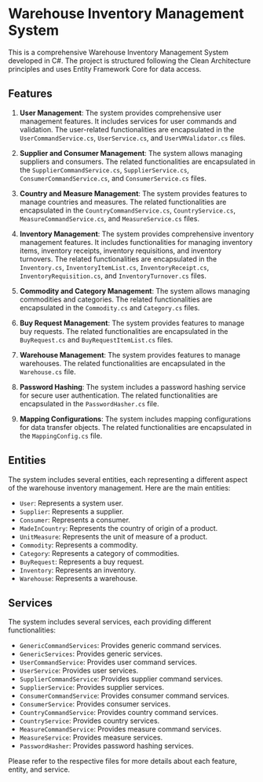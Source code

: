 # Warehouse Inventory Management System

This is a comprehensive Warehouse Inventory Management System developed in C#. The project is structured following the Clean Architecture principles and uses Entity Framework Core for data access. 

## Features

1. **User Management**: The system provides comprehensive user management features. It includes services for user commands and validation. The user-related functionalities are encapsulated in the `UserCommandService.cs`, `UserService.cs`, and `UserVMValidator.cs` files.

2. **Supplier and Consumer Management**: The system allows managing suppliers and consumers. The related functionalities are encapsulated in the `SupplierCommandService.cs`, `SupplierService.cs`, `ConsumerCommandService.cs`, and `ConsumerService.cs` files.

3. **Country and Measure Management**: The system provides features to manage countries and measures. The related functionalities are encapsulated in the `CountryCommandService.cs`, `CountryService.cs`, `MeasureCommandService.cs`, and `MeasureService.cs` files.

4. **Inventory Management**: The system provides comprehensive inventory management features. It includes functionalities for managing inventory items, inventory receipts, inventory requisitions, and inventory turnovers. The related functionalities are encapsulated in the `Inventory.cs`, `InventoryItemList.cs`, `InventoryReceipt.cs`, `InventoryRequisition.cs`, and `InventoryTurnover.cs` files.

5. **Commodity and Category Management**: The system allows managing commodities and categories. The related functionalities are encapsulated in the `Commodity.cs` and `Category.cs` files.

6. **Buy Request Management**: The system provides features to manage buy requests. The related functionalities are encapsulated in the `BuyRequest.cs` and `BuyRequestItemList.cs` files.

7. **Warehouse Management**: The system provides features to manage warehouses. The related functionalities are encapsulated in the `Warehouse.cs` file.

8. **Password Hashing**: The system includes a password hashing service for secure user authentication. The related functionalities are encapsulated in the `PasswordHasher.cs` file.

9. **Mapping Configurations**: The system includes mapping configurations for data transfer objects. The related functionalities are encapsulated in the `MappingConfig.cs` file.

## Entities

The system includes several entities, each representing a different aspect of the warehouse inventory management. Here are the main entities:

- `User`: Represents a system user.
- `Supplier`: Represents a supplier.
- `Consumer`: Represents a consumer.
- `MadeInCountry`: Represents the country of origin of a product.
- `UnitMeasure`: Represents the unit of measure of a product.
- `Commodity`: Represents a commodity.
- `Category`: Represents a category of commodities.
- `BuyRequest`: Represents a buy request.
- `Inventory`: Represents an inventory.
- `Warehouse`: Represents a warehouse.

## Services

The system includes several services, each providing different functionalities:

- `GenericCommandServices`: Provides generic command services.
- `GenericServices`: Provides generic services.
- `UserCommandService`: Provides user command services.
- `UserService`: Provides user services.
- `SupplierCommandService`: Provides supplier command services.
- `SupplierService`: Provides supplier services.
- `ConsumerCommandService`: Provides consumer command services.
- `ConsumerService`: Provides consumer services.
- `CountryCommandService`: Provides country command services.
- `CountryService`: Provides country services.
- `MeasureCommandService`: Provides measure command services.
- `MeasureService`: Provides measure services.
- `PasswordHasher`: Provides password hashing services.

Please refer to the respective files for more details about each feature, entity, and service.
